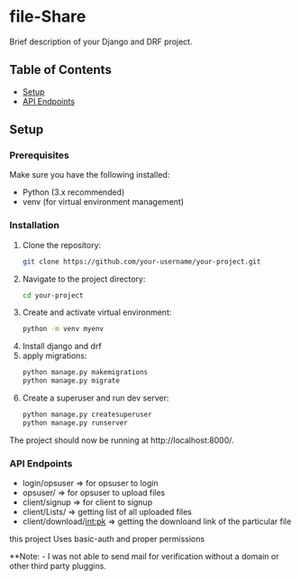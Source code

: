 # file-Share

Brief description of your Django and DRF project.

## Table of Contents
- [Setup](#setup)
- [API Endpoints](#api-endpoints)

## Setup

### Prerequisites
Make sure you have the following installed:
- Python (3.x recommended)
- venv (for virtual environment management)

### Installation
1. Clone the repository:
   ```bash
   git clone https://github.com/your-username/your-project.git
2. Navigate to the project directory:
   ```bash
   cd your-project

3. Create and activate virtual environment:
   ```bash
   python -m venv myenv

4. Install django and drf
5. apply migrations:
   ```bash
   python manage.py makemigrations
   python manage.py migrate
6. Create a superuser and run dev server:
   ```bash
   python manage.py createsuperuser
   python manage.py runserver
The project should now be running at http://localhost:8000/.

### API Endpoints

- login/opsuser => for opsuser to login
- opsuser/ => for opsuser to upload files
- client/signup => for client to signup
- client/Lists/ => getting list of all uploaded files
- client/download/<int:pk> => getting the downloand link of the particular file


this project Uses basic-auth and proper permissions

**Note: - I was not able to send mail for verification without a domain or other third party pluggins.

         
